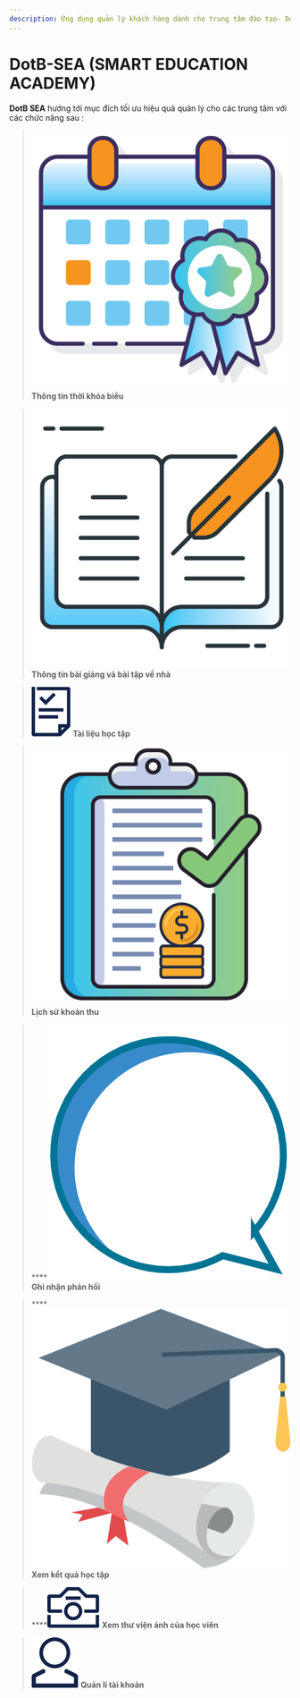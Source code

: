 ```yaml
---
description: Ứng dụng quản lý khách hàng dành cho trung tâm đào tạo- DotB SEA
---
```


# DotB-SEA \(SMART EDUCATION ACADEMY\)

**DotB SEA** hướng tới mục đích tối ưu hiệu quả quản lý cho các trung tâm với các chức năng sau :

> ![](../.gitbook/assets/schedule_1.png) **Thông tin thời khóa biểu**

> ![](../.gitbook/assets/daily_report_1.png) **Thông tin bài giảng và bài tập về nhà**

> ![](../.gitbook/assets/document.png)  **Tài liệu học tập**

> ![](../.gitbook/assets/payment_1.png) **Lịch sử khoản thu**

> ****![](../.gitbook/assets/feedback.PNG) **Ghi nhận phản hồi**

> ****![](../.gitbook/assets/ic_kqht.png) **Xem kết quả học tập**

> \*\*\*\*![](../.gitbook/assets/gallery.png) **Xem thư viện ảnh của học viên**

> ![](../.gitbook/assets/account.png) **Quản lí tài khoản**

